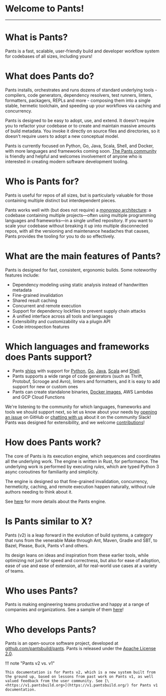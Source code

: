 # Welcome to Pants!

---

# What is Pants?

Pants is a fast, scalable, user-friendly build and developer workflow system for codebases of all sizes, including yours!

# What does Pants do?

Pants installs, orchestrates and runs dozens of standard underlying tools - compilers, code generators, dependency resolvers, test runners, linters, formatters, packagers, REPLs and more - composing them into a single stable, hermetic toolchain, and speeding up your workflows via caching and concurrency.

Pants is designed to be easy to adopt, use, and extend. It doesn't require you to refactor your codebase or to create and maintain massive amounts of build metadata. You invoke it directly on source files and directories, so it doesn't require users to adopt a new conceptual model.

Pants is currently focused on Python, Go, Java, Scala, Shell, and Docker, with more languages and frameworks coming soon. [The Pants community](../getting-help/the-pants-community/index.md) is friendly and helpful and welcomes involvement of anyone who is interested in creating modern software development tooling.

# Who is Pants for?

Pants is useful for repos of all sizes, but is particularly valuable for those containing multiple distinct but interdependent pieces.

Pants works well with (but does not require) a [_monorepo_ architecture](https://blog.pantsbuild.org/the-monorepo-approach-to-code-management/): a codebase containing multiple projects—often using multiple programming languages and frameworks—in a single unified repository. If you want to scale your codebase without breaking it up into multiple disconnected repos, with all the versioning and maintenance headaches that causes, Pants provides the tooling for you to do so effectively.

# What are the main features of Pants?

Pants is designed for fast, consistent, ergonomic builds. Some noteworthy features include:

- Dependency modeling using static analysis instead of handwritten metadata
- Fine-grained invalidation
- Shared result caching
- Concurrent and remote execution
- Support for dependency lockfiles to prevent supply chain attacks
- A unified interface across all tools and languages
- Extensibility and customizability via a plugin API
- Code introspection features

# Which languages and frameworks does Pants support?

- Pants [ships](page:language-support) with support for [Python](../python/python-overview/index.md), [Go](../go/index.md), [Java](../java-and-scala/jvm-overview.md), [Scala](../java-and-scala/jvm-overview.md) and [Shell](../shell/index.md).
- Pants supports a wide range of code generators (such as Thrift, Protobuf, Scrooge and Avro), linters and formatters, and it is easy to add support for new or custom ones
- Pants can create standalone binaries, [Docker images](../docker/index.md), AWS Lambdas and GCP Cloud Functions

We're listening to the community for which languages, frameworks and tools we should support next, so let us know about your needs by [opening an issue](https://github.com/pantsbuild/pants/issues/new/choose) on GitHub or [chatting with us](../getting-help/the-pants-community/index.md) about it on the community Slack!  
Pants was designed for extensibility, and we welcome [contributions](../contributions/index.md)!

# How does Pants work?

The core of Pants is its execution engine, which sequences and coordinates all the underlying work. The engine is written in Rust, for performance. The underlying work is performed by executing _rules_, which are typed Python 3 async coroutines for familiarity and simplicity.

The engine is designed so that fine-grained invalidation, concurrency, hermeticity, caching, and remote execution happen naturally, without rule authors needing to think about it.

See [here](how-does-pants-work.md) for more details about the Pants engine.

# Is Pants similar to X?

Pants (v2) is a leap forward in the evolution of build systems, a category that runs from the venerable Make through Ant, Maven, Gradle and SBT, to Bazel, Please, Buck, Pants v1 and others.

Its design leans on ideas and inspiration from these earlier tools, while optimizing not just for speed and correctness, but also for ease of adoption, ease of use and ease of extension, all for real-world use cases at a variety of teams.

# Who uses Pants?

Pants is making engineering teams productive and happy at a range of companies and organizations. See a sample of them [here](page:who-uses-pants)!

# Who develops Pants?

Pants is an open-source software project, developed at [github.com/pantsbuild/pants](https://github.com/pantsbuild/pants). Pants is released under the [Apache License 2.0](https://github.com/pantsbuild/pants/blob/master/LICENSE).

!!! note "Pants v2 vs. v1"

    This documentation is for Pants v2, which is a new system built from the ground up, based on lessons from past work on Pants v1, as well valued feedback from the user community. See [\<https://v1.pantsbuild.org>](https://v1.pantsbuild.org/) for Pants v1 documentation.
